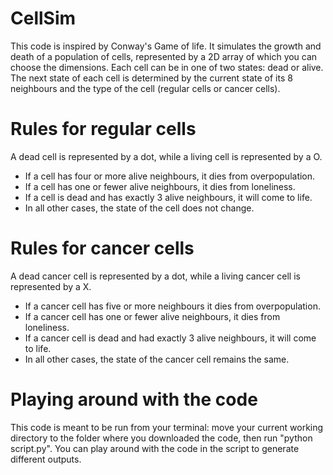 # CellSim
This code is inspired by Conway's Game of life.
It simulates the growth and death of a population of cells, represented by a 2D array of which you can choose the dimensions. Each cell can be in one of two states: dead or alive. The next state of each cell is determined by the current state of its 8 neighbours and the type of the cell (regular cells or cancer cells).

# Rules for regular cells
A dead cell is represented by a dot, while a living cell is represented by a O.

- If a cell has four or more alive neighbours, it dies from overpopulation.
- If a cell has one or fewer alive neighbours, it dies from loneliness.
- If a cell is dead and has exactly 3 alive neighbours, it will come to life.
- In all other cases, the state of the cell does not change.

# Rules for cancer cells
A dead cancer cell is represented by a dot, while a living cancer cell is represented by a X.
- If a cancer cell has five or more neighbours it dies from overpopulation.
- If a cancer cell has one or fewer alive neighbours, it dies from loneliness.
- If a cancer cell is dead and had exactly 3 alive neighbours, it will come to life.
- In all other cases, the state of the cancer cell remains the same.

# Playing around with the code
This code is meant to be run from your terminal: move your current working directory to the folder where you downloaded the code, then run "python script.py". You can play around with the code in the script to generate different outputs.
